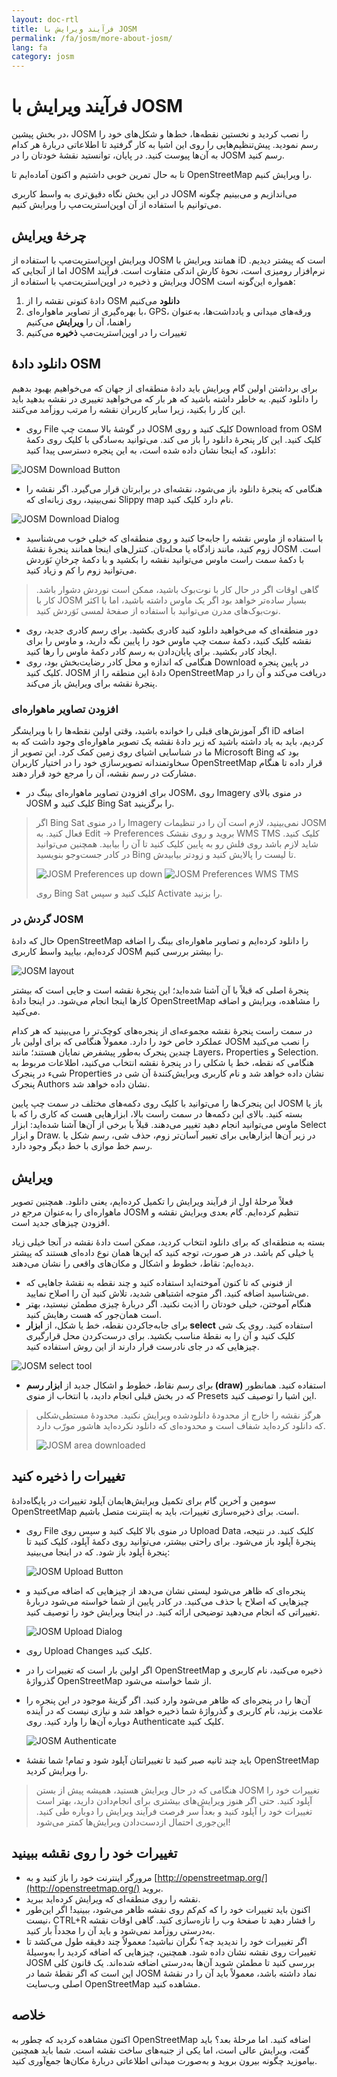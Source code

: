 ```yaml
---
layout: doc-rtl
title: فرآیند ویرایش با JOSM
permalink: /fa/josm/more-about-josm/
lang: fa
category: josm
---
```


فرآیند ویرایش با JOSM
========================


در بخش پیشین، JOSM را نصب کردید و نخستین نقطه‌ها، خط‌ها و شکل‌های خود را رسم نمودید. پیش‌تنظیم‌هایی را روی این اشیا به کار گرفتید تا اطلاعاتی دربارهٔ هر کدام به آن‌ها پیوست کنید. در پایان، توانستید نقشهٔ خودتان را در JOSM رسم کنید.

تا به حال تمرین خوبی داشتیم و اکنون آماده‌ایم تا OpenStreetMap را ویرایش کنیم.

در این بخش نگاه دقیق‌تری به واسط کاربری JOSM می‌اندازیم و می‌بینیم چگونه می‌توانیم با استفاده از آن اوپن‌استریت‌مپ را ویرایش کنیم.

چرخهٔ ویرایش
---------------------
ویرایش اوپن‌استریت‌مپ با استفاده از JOSM همانند ویرایش با iD است که پیشتر دیدیم. اما از آنجایی که JOSM نرم‌افزار رومیزی است، نحوهٔ کارش اندکی متفاوت است. فرآیند ویرایش و ذخیره در اوپن‌استریت‌مپ با استفاده از JOSM همواره این‌گونه است:

1. دادهٔ کنونی نقشه را از OSM **دانلود** می‌کنیم
2. با بهره‌گیری از تصاویر ماهواره‌ای، GPS، ورقه‌های میدانی و یادداشت‌ها، به‌عنوان راهنما، آن را **ویرایش** می‌کنیم
3. تغییرات را در اوپن‌استریت‌مپ **ذخیره** می‌کنیم

دانلود دادهٔ OSM
--------------------
برای برداشتن اولین گام ویرایش باید دادهٔ منطقه‌ای از جهان که می‌خواهیم بهبود بدهیم را دانلود کنیم. به خاطر داشته باشید که هر بار که می‌خواهید تغییری در نقشه بدهید باید این کار را بکنید، زیرا سایر کاربران نقشه را مرتب روزآمد می‌کنند.

- روی File در گوشهٔ بالا سمت چپ JOSM کلیک کنید و روی Download from OSM کلیک کنید. این کار پنجرهٔ دانلود را باز می کند. می‌توانید به‌سادگی با کلیک روی دکمهٔ دانلود، که اینجا نشان داده شده است، به این پنجره دسترسی پیدا کنید:

![JOSM Download Button][]

- هنگامی که پنجرهٔ دانلود باز می‌شود، نقشه‌ای در برابرتان قرار می‌گیرد. اگر نقشه را نمی‌بینید، روی زبانه‌ای که Slippy map نام دارد کلیک کنید.

![JOSM Download Dialog][]

- با استفاده از ماوس نقشه را جابه‌جا کنید و روی منطقه‌ای که خیلی خوب می‌شناسید زوم کنید، مانند زادگاه یا محله‌تان. کنترل‌های اینجا همانند پنجرهٔ نقشهٔ JOSM است. با دکمهٔ سمت راست ماوس می‌توانید نقشه را بکشید و با دکمهٔ چرخانِ نَوَردش می‌توانید زوم را کم و زیاد کنید.

> گاهی اوقات اگر در حال کار با نوت‌بوک باشید، ممکن است نوردش دشوار باشد. کار با JOSM بسیار ساده‌تر خواهد بود اگر یک ماوس داشته باشید، اما با اکثر نوت‌بوک‌های مدرن می‌توانید با استفاده از صفحهٔ لمسی نَوَردش کنید.

- دور منطقه‌ای که می‌خواهید دانلود کنید کادری بکشید. برای رسم کادری جدید، روی نقشه کلیک کنید، دکمهٔ سمت چپ ماوس خود را پایین نگه دارید، و ماوس را برای ایجاد کادر بکشید. برای پایان‌دادن به رسم کادر دکمهٔ ماوس را رها کنید.
- هنگامی که اندازه و محل کادر رضایت‌بخش بود، روی Download در پایین پنجره کلیک کنید. JOSM دادهٔ این منطقه را از OpenStreetMap دریافت می‌کند و آن را در پنجرهٔ نقشه برای ویرایش باز می‌کند.

### افزودن تصاویر ماهواره‌ای
اگر آموزش‌های قبلی را خوانده باشید، وقتی اولین نقطه‌ها را با ویرایشگر iD اضافه کردیم، باید به یاد داشته باشید که زیر دادهٔ نقشه یک تصویر ماهواره‌ای وجود داشت که به ما در شناسایی اشیای روی زمین کمک کرد. این تصویر از Microsoft Bing بود که سخاوتمندانه تصویرسازی خود را در اختیار کاربران OpenStreetMap قرار داده تا هنگام مشارکت در رسم نقشه، آن را مرجع خود قرار دهند.

- برای افزودن تصاویر ماهواره‌ای بینگ در JOSM، روی Imagery در منوی بالای JOSM کلیک کنید و Bing Sat را برگزینید.

> اگر Bing Sat را در منوی Imagery نمی‌بینید، لازم است آن را در تنظیمات JOSM فعال کنید. به Edit ->‏ Preferences بروید و روی نقشک WMS TMS کلیک کنید. شاید لازم باشد روی فلش رو به پایین کلیک کنید تا آن را بیابید. همچنین می‌توانید در کادر جست‌وجو بنویسید Bing تا لیست را پالایش کنید و زودتر بیابیدش.
>
> ![JOSM Preferences up down][]
> ![JOSM Preferences WMS TMS][]
>
> روی Bing Sat کلیک کنید و سپس Activate را بزنید. 


### گردش در JOSM
حال که دادهٔ OpenStreetMap را دانلود کرده‌ایم و تصاویر ماهواره‌ای بینگ را اضافه کرده‌ایم، بیایید واسط کاربری JOSM را بیشتر بررسی کنیم.

![JOSM layout][]

پنجرهٔ اصلی که قبلاً با آن آشنا شده‌اید؛ این پنجرهٔ نقشه است و جایی است که بیشتر کارها اینجا انجام می‌شود. در اینجا دادهٔ OpenStreetMap را مشاهده، ویرایش و اضافه می‌کنید.

در سمت راست پنجرهٔ نقشه مجموعه‌ای از پنجره‌های کوچک‌تر را می‌بینید که هر کدام عملکرد خاص خود را دارد. معمولاً هنگامی که برای اولین بار JOSM را نصب می‌کنید چندین پنجرک به‌طور پیشفرض نمایان هستند؛ مانند Layers،‏ Properties و Selection. هنگامی که نقطه، خط یا شکلی را در پنجرهٔ نقشه انتخاب می‌کنید، اطلاعات مربوط به شیء در پنجرک Properties نشان داده خواهد شد و نام کاربری ویرایش‌کنندهٔ آن شی در پنجرک Authors نشان داده خواهد شد.

این پنجرک‌ها را می‌توانید با کلیک روی دکمه‌های مختلف در سمت چپ پایین JOSM باز یا بسته کنید. بالای این دکمه‌ها در سمت راست بالا، ابزارهایی هست که کاری را که با ماوس می‌توانید انجام دهید تغییر می‌دهند. قبلاً با برخی از آن‌ها آشنا شده‌اید: ابزار Select و ابزار Draw. در زیر آن‌ها ابزارهایی برای تغییر آسان‌تر زوم، حذف شی، رسم شکل یا رسم خط موازی با خط دیگر وجود دارد.


ویرایش
----
فعلاً مرحلهٔ اول از فرآیند ویرایش را تکمیل کرده‌ایم، یعنی دانلود. همچنین تصویر ماهواره‌ای را به‌عنوان مرجع در JOSM تنظیم کرده‌ایم. گام بعدی ویرایش نقشه و افزودن چیزهای جدید است.

بسته به منطقه‌ای که برای دانلود انتخاب کردید، ممکن است دادهٔ نقشه در آنجا خیلی زیاد یا خیلی کم باشد. در هر صورت، توجه کنید که این‌ها همان نوع داده‌ای هستند که پیشتر دیده‌ایم: نقاط، خطوط و اشکال و مکان‌های واقعی را نشان می‌دهند.

- از فنونی که تا کنون آموخته‌اید استفاده کنید و چند نقطه به نقشهٔ جاهایی که می‌شناسید اضافه کنید. اگر متوجه اشتباهی شدید، تلاش کنید آن را اصلاح نمایید.
- هنگام آموختن، خیلی خودتان را اذیت نکنید. اگر دربارهٔ چیزی مطمئن نیستید، بهتر است همان‌جور که هست رهایش کنید.
- برای جابه‌جاکردن نقطه، خط یا شکل، از **ابزار select** استفاده کنید. روی یک شی کلیک کنید و آن را به نقطهٔ مناسب بکشید. برای درست‌کردن محل قرارگیری چیزهایی که در جای نادرست قرار دارند از این روش استفاده کنید.

![JOSM select tool][]

-  برای رسم نقاط، خطوط و اشکال جدید از **ابزار رسم (draw)** استفاده کنید. همانطور که در بخش قبلی انجام دادید، با انتخاب از منوی Presets این اشیا را توصیف کنید.

> هرگز نقشه را خارج از محدودهٔ دانلودشده ویرایش نکنید. محدودهٔ مستطی‌شکلی که دانلود کرده‌اید شفاف است و محدوده‌ای که دانلود نکرده‌اید هاشور مورّب دارد.
>
> ![JOSM area downloaded][]

تغییرات را ذخیره کنید
--------------
سومین و آخرین گام برای تکمیل ویرایش‌هایمان آپلود تغییرات در پایگاه‌دادهٔ OpenStreetMap است. برای ذخیره‌سازی تغییرات، باید به اینترنت متصل باشیم.

- روی File در منوی بالا کلیک کنید و سپس روی Upload Data کلیک کنید. در نتیجه، پنجرهٔ آپلود باز می‌شود. برای راحتی بیشتر، می‌توانید روی دکمهٔ آپلود، کلیک کنید تا پنجرهٔ آپلود باز شود. که در اینجا می‌بینید:

    ![JOSM Upload Button][]

- پنجره‌ای که ظاهر می‌شود لیستی نشان می‌دهد از چیزهایی که اضافه می‌کنید و چیزهایی که اصلاح یا حذف می‌کنید. در کادر پایین از شما خواسته می‌شود دربارهٔ تغییراتی که انجام می‌دهید توضیحی ارائه کنید. در اینجا ویرایش خود را توصیف کنید.

    ![JOSM Upload Dialog][]

- روی Upload Changes کلیک کنید.

- اگر اولین بار است که تغییرات را در OpenStreetMap ذخیره می‌کنید، نام کاربری و گذرواژهٔ OpenStreetMap از شما خواسته می‌شود.
- آن‌ها را در پنجره‌ای که ظاهر می‌شود وارد کنید. اگر گزینهٔ موجود در این پنجره را علامت بزنید، نام کاربری و گذرواژهٔ شما ذخیره خواهد شد و نیازی نیست که در آینده دوباره آن‌ها را وارد کنید. روی Authenticate کلیک کنید.

    ![JOSM Authenticate][]

- باید چند ثانیه صبر کنید تا تغییراتتان آپلود شود و تمام! شما نقشهٔ OpenStreetMap را ویرایش کردید.

> هنگامی که در حال ویرایش هستید، همیشه پیش از بستن JOSM تغییرات خود را آپلود کنید. حتی اگر هنوز ویرایش‌های بیشتری برای انجام‌دادن دارید، بهتر است تغییرات خود را آپلود کنید و بعداً سر فرصت فرآیند ویرایش را دوباره طی کنید. این‌جوری احتمال ازدست‌دادن ویرایش‌ها کمتر می‌شود!

تغییرات خود را روی نقشه ببینید
---------------------------
- مرورگر اینترنت خود را باز کنید و به [http://openstreetmap.org/](http://openstreetmap.org/) بروید.
- نقشه را روی منطقه‌ای که ویرایش کرده‌اید ببرید.
- اکنون باید تغییرات خود را که کم‌کم روی نقشه ظاهر می‌شود، ببینید! اگر این‌طور نیست، CTRL+R را فشار دهید تا صفحهٔ وب را تازه‌سازی کنید. گاهی اوقات نقشه به‌درستی روزآمد نمی‌شود و باید آن را مجدداً بار کنید.
- اگر تغییرات خود را ندیدید چه؟ نگران نباشید؛ معمولاً چند دقیقه طول می‌کشد تا تغییرات روی نقشه نشان داده شود. همچنین، چیزهایی که اضافه کردید را به‌وسیلهٔ JOSM بررسی کنید تا مطمئن شوید آن‌ها به‌درستی اضافه شده‌اند. یک قانون کلی این است که اگر نقطهٔ شما در JOSM نماد داشته باشد، معمولاً باید آن را در نقشهٔ اصلی وب‌سایت OpenStreetMap مشاهده کنید.

خلاصه
-------
اکنون مشاهده کردید که چطور به OpenStreetMap اضافه کنید. اما مرحلهٔ بعد؟ باید گفت، ویرایش عالی است، اما یکی از جنبه‌های ساخت نقشه است. شما باید همچنین بیاموزید چگونه بیرون بروید و به‌صورت میدانی اطلاعاتی دربارهٔ مکان‌ها جمع‌آوری کنید.


[JOSM Download Button]: /images/josm/josm_download-button.png
[JOSM Download Dialog]: /images/josm/josm_download-dialog.png
[JOSM Preferences up down]: /images/josm/josm_preferences-up-down.png
[JOSM Preferences WMS TMS]: /images/josm/josm_preferences-wms-tms.png
[JOSM layout]: /images/josm/josm_layout.png
[JOSM select tool]: /images/josm/josm_select-tool.png
[JOSM area downloaded]: /images/josm/josm_area-downloaded.png
[JOSM Upload Button]: /images/josm/josm_upload-button.png
[JOSM Upload Dialog]: /images/josm/josm_upload-dialog.png
[JOSM Authenticate]: /images/josm/josm_authenticate.png